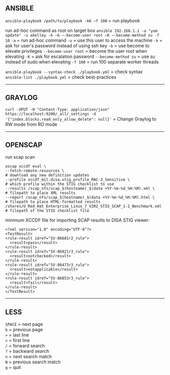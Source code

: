 
## ANSIBLE 

`ansible-playbook /path/to/playbook -kK –f 100` = run playbook

run ad-hoc command as root on target box
`ansible 192.168.1.1 -a "yum update" -u akelley -k –b –-become-user root –K –-become-method su -f 10`
  `-a`                 = run ad-hoc command
  `-u`                 = use this user to access the machine
  `-k`                 = ask for user's password instead of using ssh key
  `-b`                 = use become to elevate privileges
  `--become-user root` = become the user root when elevating
  `-K`                 = ask for escalation password
  `--become-method su` = use su instead of sudo when elevating
  `-f 100`             = run 100 separate worker threads

`ansible-playbook --syntax-check ./playbook.yml` = check syntax  
`ansible-lint ./playbook.yml`                    = check best-practices


---
## GRAYLOG

`curl -XPUT -H "Content-Type: application/json"  https://localhost:9200/_all/_settings -d '{"index.blocks.read_only_allow_delete": null}'` = Change Graylog to RW mode from RO mode

---
## OPENSCAP  

run scap scan
  ```
  oscap xccdf eval \
  --fetch-remote-resources \                                            # download any new definition updates
  --profile xccdf_mil.disa.stig_profile_MAC-3_Sensitive \               # which profile within the STIG checklist to use
  --results /scap_nfs/scap_$(hostname)_$(date +%Y-%m-%d_%H:%M).xml \    # filepath to place XML results
  --report /scap_nfs/scap_$(hostname)_$(date +%Y-%m-%d_%H:%M).html \    # filepath to place HTML-formatted results
  /shares/U_Red_Hat_Enterprise_Linux_7_V2R2_STIG_SCAP_1-2_Benchmark.xml # filepath of the STIG checklist file
  ```
  
  minimum XCCDF file for importing SCAP results to DISA STIG viewer:
  ```
  <?xml version="1.0" encoding="UTF-8"?>
<TestResult>
  <rule-result idref="SV-86681r2_rule">
    <result>pass</result>
  </rule-result>
  <rule-result idref="SV-86921r3_rule">
    <result>notchecked</result>
  </rule-result>
  <rule-result idref="SV-86473r3_rule">
    <result>notapplicable</result>
  </rule-result>
  <rule-result idref="SV-86853r3_rule">
    <result>fail</result>
  </rule-result>
</TestResult>
```


---
## LESS 

`SPACE` = next page  
`b`     = previous page  
`>`     = last line  
`<`     = first line  
`/`     = forward search  
`?`     = backward search  
`n`     = next search match  
`N`     = previous search match  
`q`     = quit

